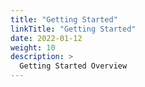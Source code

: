 ```yaml
---
title: "Getting Started"
linkTitle: "Getting Started"
date: 2022-01-12
weight: 10
description: >
  Getting Started Overview
---
```




